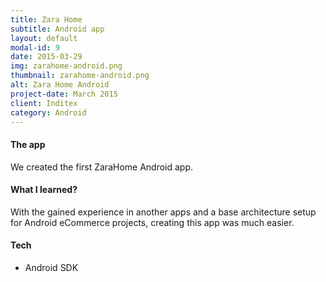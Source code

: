```yaml
---
title: Zara Home
subtitle: Android app
layout: default
modal-id: 9
date: 2015-03-29
img: zarahome-android.png
thumbnail: zarahome-android.png
alt: Zara Home Android
project-date: March 2015
client: Inditex
category: Android
---
```


#### The app
We created the first ZaraHome Android app.

#### What I learned?
With the gained experience in another apps and a base architecture setup for Android eCommerce projects, creating this app was much easier.

#### Tech
- Android SDK

